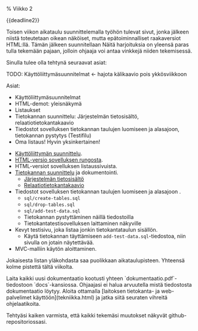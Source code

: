 % Viikko 2
<!-- order: 1 -->
<!-- hidden! -->

<deadline>{{deadline2}}</deadline>

Toisen viikon aikataulu
suunnittelemalla työhön
tulevat sivut, jonka jälkeen niistä toteutetaan 
oikean näköiset, mutta epätoiminnalliset raakaversiot HTML:llä.
Tämän jälkeen suunnitellaan
Näitä harjoituksia on yleensä paras tulla tekemään pajaan,
jolloin ohjaaja voi antaa vinkkejä niiden tekemisessä.

Sinulla tulee olla tehtynä seuraavat asiat:

<comment>
TODO:
Käyttöliittymäsuunnitelmat <- hajota kälikaavio pois ykkösviikkoon

Asiat:
* Käyttöliittymäsuunnitelmat 
* HTML-demot: yleisnäkymä
* Listaukset
* Tietokannan suunnittelu: Järjestelmän tietosisältö, relaatiotietokantakaavio
* Tiedostot sovelluksen tietokannan taulujen luomiseen ja alasajoon, tietokannan pystytys (Testifilu)
* Oma listaus! Hyvin yksinkertainen!
</comment>

* [Käyttöliittymän suunnittelu](suunnittelu.html).
* [HTML-versio sovelluksen rungosta](html-versioiden-luonti.html).
* HTML-versiot sovelluksen listaussivuista.
* [Tietokannan suunnittelu](tietokanta.html) ja dokumentointi.
    * [Järjestelmän tietosisältö]({{rootdir}}dokumentaatio-ohje.html#j%C3%A4rjestelm%C3%A4n-tietosis%C3%A4lt%C3%B6)
    * [Relaatiotietokantakaavio]({{rootdir}}dokumentaatio-ohje.html#relaatiotietokantakaavio)
* Tiedostot sovelluksen tietokannan taulujen luomiseen ja alasajoon .
    * `sql/create-tables.sql`
    * `sql/drop-tables.sql`
    * `sql/add-test-data.sql`
    * Tietokannan pystyttäminen näillä tiedostoilla
    * Tietokantatestisovelluksen laittaminen näkyville
* Kevyt testisivu, joka listaa jonkin tietokantataulun sisällön.
    * Käytä tietokannan täyttämiseen `add-test-data.sql`-tiedostoa, niin sivulla on jotain näytettävää.
* MVC-malliin käytön aloittaminen.

Jokaisesta listan yläkohdasta saa puolikkaan aikataulupisteen. 
Yhteensä kolme pistettä tältä viikolta.

<alert>
Laita kaikki uusi dokumentaatio kootusti yhteen `dokumentaatio.pdf`-tiedostoon `docs`-kansiossa. Ohjaajasi ei halua arvuutella mistä tiedostosta dokumentaatio löytyy.
</alert>

<ohje>
Aloita ottamalla [laitoksen tietokanta- ja web-palvelimet käyttöön](tekniikka.html) ja jatka siitä seuraten vihreitä ohjelaatikoita.

Tehtyäsi kaiken varmista, että kaikki tekemäsi muutokset näkyvät github-repositoriossasi.
</ohje>

